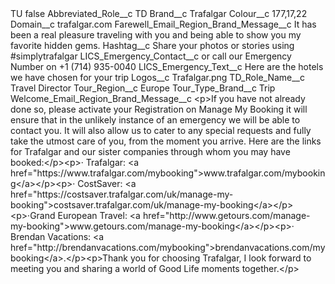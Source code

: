 <?xml version="1.0" encoding="UTF-8"?>
<CustomMetadata xmlns="http://soap.sforce.com/2006/04/metadata" xmlns:xsi="http://www.w3.org/2001/XMLSchema-instance" xmlns:xsd="http://www.w3.org/2001/XMLSchema">
    <label>TU</label>
    <protected>false</protected>
    <values>
        <field>Abbreviated_Role__c</field>
        <value xsi:type="xsd:string">TD</value>
    </values>
    <values>
        <field>Brand__c</field>
        <value xsi:type="xsd:string">Trafalgar</value>
    </values>
    <values>
        <field>Colour__c</field>
        <value xsi:type="xsd:string">177,17,22</value>
    </values>
    <values>
        <field>Domain__c</field>
        <value xsi:type="xsd:string">trafalgar.com</value>
    </values>
    <values>
        <field>Farewell_Email_Region_Brand_Message__c</field>
        <value xsi:type="xsd:string">It has been a real pleasure traveling with you and being able to show you my favorite hidden gems.</value>
    </values>
    <values>
        <field>Hashtag__c</field>
        <value xsi:type="xsd:string">Share your photos or stories using #simplytrafalgar</value>
    </values>
    <values>
        <field>LICS_Emergency_Contact__c</field>
        <value xsi:type="xsd:string">or call our Emergency Number on +1 (714) 935-0040</value>
    </values>
    <values>
        <field>LICS_Emergency_Text__c</field>
        <value xsi:type="xsd:string">Here are the hotels we have chosen for your trip</value>
    </values>
    <values>
        <field>Logos__c</field>
        <value xsi:type="xsd:string">Trafalgar.png</value>
    </values>
    <values>
        <field>TD_Role_Name__c</field>
        <value xsi:type="xsd:string">Travel Director</value>
    </values>
    <values>
        <field>Tour_Region__c</field>
        <value xsi:type="xsd:string">Europe</value>
    </values>
    <values>
        <field>Tour_Type_Brand__c</field>
        <value xsi:type="xsd:string">Trip</value>
    </values>
    <values>
        <field>Welcome_Email_Region_Brand_Message__c</field>
        <value xsi:type="xsd:string">&lt;p&gt;If you have not already done so, please activate your Registration on Manage My Booking it will ensure that in the unlikely instance of an emergency we will be able to contact you. It will also allow us to cater to any special requests and fully take the utmost care of you, from the moment you arrive.  Here are the links for Trafalgar and our sister companies through whom you may have booked:&lt;/p&gt;&lt;p&gt;· Trafalgar: &lt;a href=&quot;https://www.trafalgar.com/mybooking&quot;&gt;www.trafalgar.com/mybooking&lt;/a&gt;&lt;/p&gt;&lt;p&gt;· CostSaver: &lt;a href=&quot;https://costsaver.trafalgar.com/uk/manage-my-booking&quot;&gt;costsaver.trafalgar.com/uk/manage-my-booking&lt;/a&gt;&lt;/p&gt;&lt;p&gt;·Grand European Travel: &lt;a href=&quot;http://www.getours.com/manage-my-booking&quot;&gt;www.getours.com/manage-my-booking&lt;/a&gt;&lt;/p&gt;&lt;p&gt;· Brendan Vacations: &lt;a href=&quot;http://brendanvacations.com/mybooking&quot;&gt;brendanvacations.com/mybooking&lt;/a&gt;.&lt;/p&gt;&lt;p&gt;Thank you for choosing Trafalgar, I look forward to meeting you and sharing a world of Good Life moments together.&lt;/p&gt;</value>
    </values>
</CustomMetadata>
